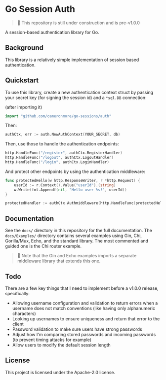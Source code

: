 # Go Session Auth

> 🚧 This repository is still under construction and is pre-v1.0.0

A session-based authentication library for Go.

## Background

This library is a relatively simple implementation of session based authentication.

## Quickstart

To use this library, create a new authentication context struct by passing your secret key (for signing the session id) and a `*sql.DB` connection:

(after importing it)
```go
import "github.com/cameronmore/go-sessions/auth"
```
Then:
```go
authCtx, err := auth.NewAuthContext(YOUR_SECRET, db)
```

Then, use those to handle the authentication endpoints:

```go
http.HandleFunc("/register", authCtx.RegisterHandler)
http.HandleFunc("/logout", authCtx.LogoutHandler)
http.HandleFunc("/login", authCtx.LoginHandler)
```

And protect other endpoints by using the authentication middleware:

```go
func protectedHello(w http.ResponseWriter, r *http.Request) {
    userId := r.Context().Value("userId").(string)
	w.Write(fmt.Appendf(nil, "Hello user %s!", userId))
}

protectedHandler := authCtx.Authmiddleware(http.HandleFunc(protectedHello))
```

## Documentation

See the `docs/` directory in this repository for the full documentation. The `docs/Examples/` directory contains several examples using Gin, Chi, Gorilla/Mux, Echo, and the standard library. The most commented and guided one is the Chi router example.

> 🚧 Note that the Gin and Echo examples imports a separate middleware library that extends this one.

## Todo

There are a few key things that I need to implement before a v1.0.0 release, specifically:
- Allowing username configuration and validation to return errors when a username does not match conventions (like having only alphanumeric characters)
- Looking up usernames to ensure uniqueness and return that error to the client
- Password validation to make sure users have strong passwords
- Adjust how I'm comparing stored passwords and incoming passwords (to prevent timing attacks for example)
- Allow users to modify the default session length

## License

This project is licensed under the Apache-2.0 license.
